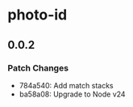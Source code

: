 # photo-id

## 0.0.2

### Patch Changes

- 784a540: Add match stacks
- ba58a08: Upgrade to Node v24
